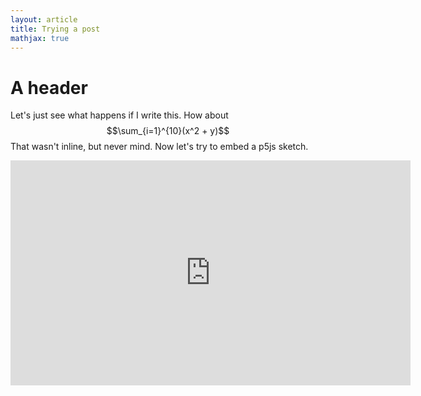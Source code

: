 ```yaml
---
layout: article
title: Trying a post
mathjax: true
---
```

# A header
Let's just see what happens if I write this. How about $$\sum_{i=1}^{10}(x^2 + y)$$
That wasn't inline, but never mind.  Now let's try to embed a p5js sketch.

<iframe style="width: 640px; height: 360px; overflow: hidden;"  scrolling="no" frameborder="0" src="https://editor.p5js.org/klee26/full/e2ZrTT-TO"></iframe>

